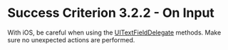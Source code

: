 # Success Criterion 3.2.2 - On Input

With iOS, be careful when using the [UITextFieldDelegate](https://developer.apple.com/documentation/uikit/uitextfielddelegate) methods. Make sure no unexpected actions are performed.